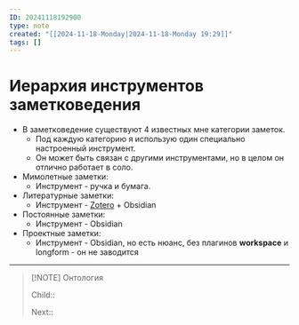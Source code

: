 ```yaml
---
ID: 20241118192900
type: note
created: "[[2024-11-18-Monday|2024-11-18-Monday 19:29]]"
tags: []
---
```

#  Иерархия инструментов заметковедения

- В заметковедение существуют 4 известных мне категории заметок.
	- ﻿﻿Под каждую категорию я использую один специально настроенный инструмент. 
	- Он может быть связан с другими инструментами, но в целом он отлично работает в соло.
- ﻿﻿Мимолетные заметки:
	- ﻿﻿Инструмент - ручка и бумага.
- Литературные заметки:
	- ﻿﻿Инструмент - [Zotero](Настройка%20Zotero%20Integration%20Plugin.md) + Obsidian
- ﻿﻿Постоянные заметки:
	- ﻿﻿Инструмент - Obsidian
- ﻿﻿Проектные заметки:
	- ﻿﻿Инструмент - Obsidian, но есть нюанс, без плагинов **workspace** и longform - он не заводится



---


> [!NOTE] Онтология
> 
> Child:: 
> 
> Next:: 
